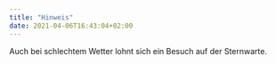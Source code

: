 ```yaml
---
title: "Hinweis"
date: 2021-04-06T16:43:04+02:00
---
```


Auch bei schlechtem Wetter lohnt sich ein Besuch auf der Sternwarte.